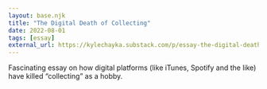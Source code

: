 ```yaml
---
layout: base.njk
title: "The Digital Death of Collecting"
date: 2022-08-01
tags: [essay]
external_url: https://kylechayka.substack.com/p/essay-the-digital-death-of-collecting
---
```


Fascinating essay on how digital platforms (like iTunes, Spotify and the like) have killed “collecting” as a hobby.